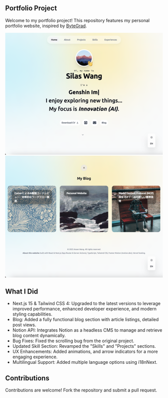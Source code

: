 ## Portfolio Project

Welcome to my portfolio project! This repository features my personal portfolio website, inspired by [ByteGrad](https://www.youtube.com/watch?v=sUKptmUVIBM&t=21888s).

<img width="804" alt="image" src="./public/readme.png">
<img width="804" alt="image" src="./public/readme-2.png">

## What I Did

- Next.js 15 & Tailwind CSS 4: Upgraded to the latest versions to leverage improved performance, enhanced developer experience, and modern styling capabilities.
- Blog: Added a fully functional blog section with article listings, detailed post views.
- Notion API: Integrates Notion as a headless CMS to manage and retrieve blog content dynamically.
- Bug Fixes: Fixed the scrolling bug from the original project.
- Updated Skill Section: Revamped the "Skills" and "Projects" sections.
- UX Enhancements: Added animations, and arrow indicators for a more engaging experience.
- Multilingual Support: Added multiple language options using i18nNext.


## Contributions

Contributions are welcome! Fork the repository and submit a pull request.